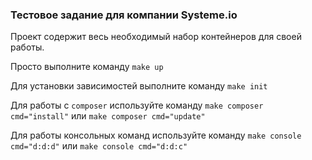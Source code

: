### Тестовое задание для компании Systeme.io

Проект содержит весь необходимый набор контейнеров для своей работы.

Просто выполните команду ```make up```

Для установки зависимостей выполните команду ```make init```

Для работы с `composer` используйте команду ```make composer cmd="install"``` или ```make composer cmd="update"```

Для работы консольных команд используйте команду ```make console cmd="d:d:d"``` или ```make console cmd="d:d:c"```
